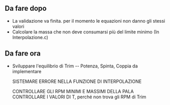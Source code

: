 ## Da fare dopo
- La validazione va finita. per il momento le equazioni non danno gli stessi valori
- Calcolare la massa che non deve consumarsi più del limite minimo (In Interpolazione.c)

## Da fare ora
- Sviluppare l'equilibrio di Trim
  -- Potenza, Spinta, Coppia da implementare



  SISTEMARE ERRORE NELLA FUNZIONE DI INTERPOLAZIONE


  CONTROLLARE GLI RPM MINIMI E MASSIMI DELLA PALA
  CONTROLLARE I VALORI DI T, perché non trova gli RPM di Trim